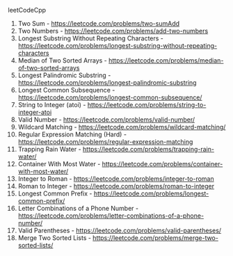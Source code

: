 leetCodeCpp
1. Two Sum - https://leetcode.com/problems/two-sumAdd
2. Two Numbers - https://leetcode.com/problems/add-two-numbers
3. Longest Substring Without Repeating Characters - https://leetcode.com/problems/longest-substring-without-repeating-characters
4. Median of Two Sorted Arrays - https://leetcode.com/problems/median-of-two-sorted-arrays
5. Longest Palindromic Substring - https://leetcode.com/problems/longest-palindromic-substring
6. Longest Common Subsequence - https://leetcode.com/problems/longest-common-subsequence/
7. String to Integer (atoi) - https://leetcode.com/problems/string-to-integer-atoi
8. Valid Number - https://leetcode.com/problems/valid-number/
9. Wildcard Matching - https://leetcode.com/problems/wildcard-matching/
10. Regular Expression Matching (Hard) - https://leetcode.com/problems/regular-expression-matching
11. Trapping Rain Water - https://leetcode.com/problems/trapping-rain-water/
12. Container With Most Water - https://leetcode.com/problems/container-with-most-water/
13. Integer to Roman - https://leetcode.com/problems/integer-to-roman
14. Roman to Integer - https://leetcode.com/problems/roman-to-integer
15. Longest Common Prefix - https://leetcode.com/problems/longest-common-prefix/
16. Letter Combinations of a Phone Number - https://leetcode.com/problems/letter-combinations-of-a-phone-number/
17. Valid Parentheses - https://leetcode.com/problems/valid-parentheses/
18. Merge Two Sorted Lists - https://leetcode.com/problems/merge-two-sorted-lists/
